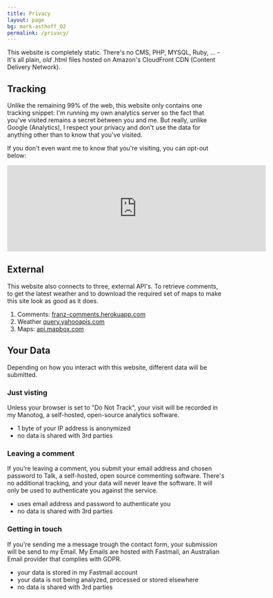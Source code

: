 ```yaml
---
title: Privacy
layout: page
bg: mark-asthoff_02
permalink: /privacy/
---
```


This website is completely static. There's no CMS, PHP, MYSQL, Ruby, ... - It's all plain, _old_ .html files hosted on Amazon's CloudFront CDN (Content Delivery Network).

## Tracking

Unlike the remaining 99% of the web, this website only contains one tracking snippet: I'm running my own analytics server so the fact that you've visited remains a secret between you and me. But really, unlike Google (Analytics), I respect your privacy and don't use the data for anything other than to know that you've visited.

If you don't even want me to know that you're visiting, you can opt-out below:

<iframe style="border: 0; height: 200px; width: 600px;" src="https://stats.dkkma.com/index.php?module=CoreAdminHome&action=optOut&language=en"></iframe>

## External

This website also connects to three, external API's. To retrieve comments, to get the latest weather and to download the required set of maps to make this site look as good as it does.

1. Comments: [franz-comments.herokuapp.com](https://franz-comments.herokuapp.com)
2. Weather [query.yahooapis.com](https://query.yahooapis.com)
3. Maps: [api.mapbox.com](https://api.mapbox.com)

## Your Data

Depending on how you interact with this website, different data will be submitted.

### Just visting

Unless your browser is set to "Do Not Track", your visit will be recorded in my Manotog, a self-hosted, open-source analytics software.

- 1 byte of your IP address is anonymized
- no data is shared with 3rd parties

### Leaving a comment

If you're leaving a comment, you submit your email address and chosen password to Talk, a self-hosted, open source commenting software. There's no additional tracking, and your data will never leave the software. It will only be used to authenticate you against the service.

- uses email address and password to authenticate you
- no data is shared with 3rd parties

### Getting in touch

If you're sending me a message trough the contact form, your submission will be send to my Email. My Emails are hosted with Fastmail, an Australian Email provider that complies with GDPR.

- your data is stored in my Fastmail account
- your data is not being analyzed, processed or stored elsewhere
- no data is shared with 3rd parties

